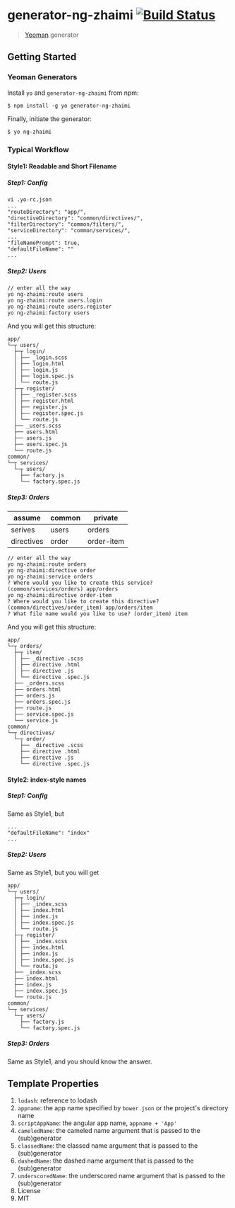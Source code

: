 # generator-ng-zhaimi [![Build Status](https://secure.travis-ci.org/DaftMonk/generator-ng-zhaimi.png?branch=master)](https://travis-ci.org/DaftMonk/generator-ng-zhaimi)
> [Yeoman](http://yeoman.io) generator

## Getting Started
### Yeoman Generators
Install `yo` and `generator-ng-zhaimi` from npm:

```
$ npm install -g yo generator-ng-zhaimi
```

Finally, initiate the generator:

```
$ yo ng-zhaimi
```

### Typical Workflow
#### Style1: Readable and Short Filename
##### Step1: Config

```
vi .yo-rc.json
...
"routeDirectory": "app/",
"directiveDirectory": "common/directives/",
"filterDirectory": "common/filters/",
"serviceDirectory": "common/services/",
...
"fileNamePrompt": true,
"defaultFileName": ""
...
```

##### Step2: Users

```
// enter all the way
yo ng-zhaimi:route users
yo ng-zhaimi:route users.login
yo ng-zhaimi:route users.register
yo ng-zhaimi:factory users
```

And you will get this structure:

```
app/
└─┬ users/
  ├─┬ login/
  │ ├── _login.scss
  │ ├── login.html
  │ ├── login.js
  │ ├── login.spec.js
  │ └── route.js
  ├─┬ register/
  │ ├── _register.scss
  │ ├── register.html
  │ ├── register.js
  │ ├── register.spec.js
  │ └── route.js
  ├── _users.scss
  ├── users.html
  ├── users.js
  ├── users.spec.js
  └── route.js
common/
└─┬ services/
  └─┬ users/
    ├── factory.js
    └── factory.spec.js
```

##### Step3: Orders

assume     | common | private
---------- | ------ | ----------
serives    | users  | orders
directives | order  | order-item

```
// enter all the way
yo ng-zhaimi:route orders
yo ng-zhaimi:directive order
yo ng-zhaimi:service orders
? Where would you like to create this service? (common/services/orders) app/orders
yo ng-zhaimi:directive order-item
? Where would you like to create this directive? (common/directives/order_item) app/orders/item
? What file name would you like to use? (order_item) item
```

And you will get this structure:

```
app/
└─┬ orders/
  ├─┬ item/
  │ ├── _directive .scss
  │ ├── directive .html
  │ ├── directive .js
  │ └── directive .spec.js
  ├── _orders.scss
  ├── orders.html
  ├── orders.js
  ├── orders.spec.js
  ├── route.js
  ├── service.spec.js
  └── service.js
common/
└─┬ directives/
  └─┬ order/
    ├── _directive .scss
    ├── directive .html
    ├── directive .js
    └── directive .spec.js
```

#### Style2: index-style names
##### Step1: Config
Same as Style1, but

```
...
"defaultFileName": "index"
...
```

##### Step2: Users
Same as Style1, but you will get

```
app/
└─┬ users/
  ├─┬ login/
  │ ├── _index.scss
  │ ├── index.html
  │ ├── index.js
  │ ├── index.spec.js
  │ └── route.js
  ├─┬ register/
  │ ├── _index.scss
  │ ├── index.html
  │ ├── index.js
  │ ├── index.spec.js
  │ └── route.js
  ├── _index.scss
  ├── index.html
  ├── index.js
  ├── index.spec.js
  └── route.js
common/
└─┬ services/
  └─┬ users/
    ├── factory.js
    └── factory.spec.js
```

##### Step3: Orders
Same as Style1, and you should know the answer.

## Template Properties
1. `lodash`: reference to lodash
2. `appname`: the app name specified by `bower.json` or the project's directory name
3. `scriptAppName`: the angular app name, `appname + 'App'`
4. `cameledName`: the cameled name argument that is passed to the (sub)generator
5. `classedName`: the classed name argument that is passed to the (sub)generator
6. `dashedName`: the dashed name argument that is passed to the (sub)generator
7. `underscoredName`: the underscored name argument that is passed to the (sub)generator
8. License
9. MIT
